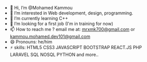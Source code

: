 - 👋 Hi, I’m @Mohamed Kammou
- 👀 I’m interested in Web development, design, programming.
- 🌱 I’m currently learning C++
- 💞 I’m looking for a first job (I'm in training for now)
- 📫 How to reach me ? email me at: mrxmk700@gmail.com or kammou.mohamed.dev101@gmail.com
- 😄 Pronouns: he/him
- ⚡ skills: HTML5 CSS3 JAVASCRIPT BOOTSTRAP REACT.JS PHP LARAVEL SQL NOSQL PYTHON and more..

<!---
THE12X/THE12X is a ✨ special ✨ repository because its `README.md` (this file) appears on your GitHub profile.
You can click the Preview link to take a look at your changes.
--->
